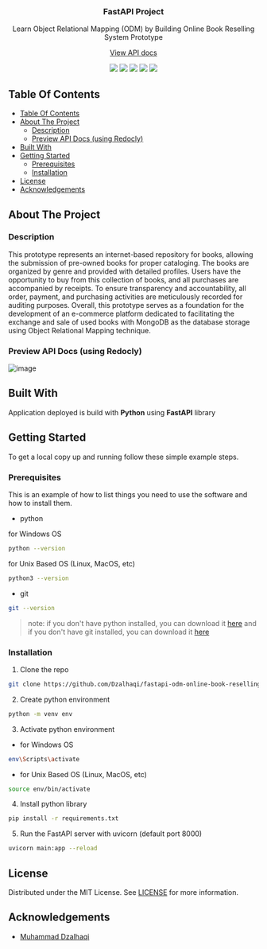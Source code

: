 <br/>
<p align="center">
  <h3 align="center">
    FastAPI Project
  </h3>

  <p align="center">
    Learn Object Relational Mapping (ODM) by Building Online Book Reselling System Prototype
    <br/>
  </p>
  <p align="center">
    <a href="https://dzalhaqi.github.io/api-docs-online-book-reselling-system/">
      View API docs
    </a>
  </p>
</p>

<p align="center">
  <p align="center">
    <img src="https://img.shields.io/github/downloads/dzalhaqi/fastapi-odm-online-book-reselling-system/total"/>
    <img src="https://img.shields.io/github/contributors/dzalhaqi/fastapi-odm-online-book-reselling-system?color=dark-green"/>
    <img src="https://img.shields.io/github/forks/dzalhaqi/fastapi-odm-online-book-reselling-system?style=social"/>
    <img src="https://img.shields.io/github/issues/dzalhaqi/fastapi-odm-online-book-reselling-system"/>
    <img src="https://img.shields.io/github/license/dzalhaqi/fastapi-odm-online-book-reselling-system"/>
  </p>
</p>

## Table Of Contents

- [Table Of Contents](#table-of-contents)
- [About The Project](#about-the-project)
  - [Description](#description)
  - [Preview API Docs (using Redocly)](#preview-api-docs-using-redocly)
- [Built With](#built-with)
- [Getting Started](#getting-started)
  - [Prerequisites](#prerequisites)
  - [Installation](#installation)
- [License](#license)
- [Acknowledgements](#acknowledgements)

## About The Project

### Description
This prototype represents an internet-based repository for books, allowing the submission of pre-owned books for proper cataloging. The books are organized by genre and provided with detailed profiles. Users have the opportunity to buy from this collection of books, and all purchases are accompanied by receipts. To ensure transparency and accountability, all order, payment, and purchasing activities are meticulously recorded for auditing purposes. Overall, this prototype serves as a foundation for the development of an e-commerce platform dedicated to facilitating the exchange and sale of used books with MongoDB as the database storage using Object Relational Mapping technique.

### Preview API Docs (using Redocly)

![image](https://github.com/Dzalhaqi/fastapi-odm-online-book-reselling-system/assets/52716202/42e63c44-6391-45c0-831e-e04074069105)

## Built With

Application deployed is build with **Python** using **FastAPI** library 

## Getting Started

To get a local copy up and running follow these simple example steps.

### Prerequisites

This is an example of how to list things you need to use the software and how to install them.

* python

for Windows OS
```sh
python --version 
```

for Unix Based OS (Linux, MacOS, etc)
```sh
python3 --version 
```

* git

```sh
git --version 
```

> note: if you don't have python installed, you can download it [here](https://www.python.org/downloads/) and if you don't have git installed, you can download it [here](https://git-scm.com/downloads)

### Installation

1. Clone the repo

```sh
git clone https://github.com/Dzalhaqi/fastapi-odm-online-book-reselling-system.git
```

2. Create python environment

```sh
python -m venv env
```

3. Activate python environment

* for Windows OS
```sh
env\Scripts\activate
```

* for Unix Based OS (Linux, MacOS, etc)
```sh
source env/bin/activate
```

4. Install python library

```sh
pip install -r requirements.txt
```

5. Run the FastAPI server with uvicorn (default port 8000)

```sh
uvicorn main:app --reload
```

## License

Distributed under the MIT License. See [LICENSE](https://github.com/dzalhaqi/fastapi-odm-online-book-reselling-system/blob/main/LICENSE) for more information.

## Acknowledgements

* [Muhammad Dzalhaqi](https://github.com/dzalhaqi/)
